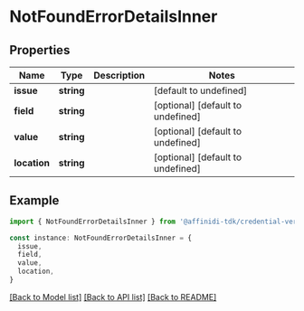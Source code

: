 # NotFoundErrorDetailsInner

## Properties

| Name         | Type       | Description | Notes                             |
| ------------ | ---------- | ----------- | --------------------------------- |
| **issue**    | **string** |             | [default to undefined]            |
| **field**    | **string** |             | [optional] [default to undefined] |
| **value**    | **string** |             | [optional] [default to undefined] |
| **location** | **string** |             | [optional] [default to undefined] |

## Example

```typescript
import { NotFoundErrorDetailsInner } from '@affinidi-tdk/credential-verification-client'

const instance: NotFoundErrorDetailsInner = {
  issue,
  field,
  value,
  location,
}
```

[[Back to Model list]](../README.md#documentation-for-models) [[Back to API list]](../README.md#documentation-for-api-endpoints) [[Back to README]](../README.md)
